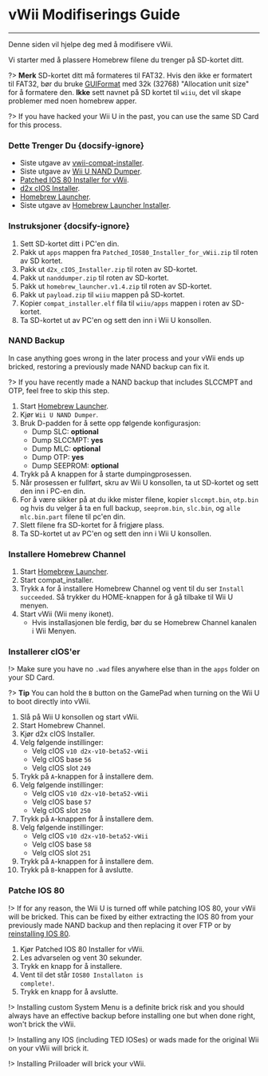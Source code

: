 # vWii Modifiserings Guide
---
Denne siden vil hjelpe deg med å modifisere vWii.

Vi starter med å plassere Homebrew filene du trenger på SD-kortet ditt.

?> **Merk** SD-kortet ditt må formateres til FAT32. Hvis den ikke er formatert til FAT32, bør du bruke [GUIFormat](http://ridgecrop.co.uk/index.htm?guiformat.htm) med 32k (32768) "Allocation unit size" for å formatere den. **Ikke** sett navnet på SD kortet til `wiiu`, det vil skape problemer med noen homebrew apper.

?> If you have hacked your Wii U in the past, you can use the same SD Card for this process.



### Dette Trenger Du {docsify-ignore}

- Siste utgave av [vwii-compat-installer](https://github.com/TheLordScruffy/vwii-compat-installer/releases).
- Siste utgave av [Wii U NAND Dumper](https://www.wiiubru.com/appstore/zips/nanddumper.zip).
- <a href="docs/files/Patched_IOS80_Installer_for_vWii.zip" download>Patched IOS 80 Installer for vWii</a>.
- <a href ="docs/files/d2x_cIOS_Installer.zip" download>d2x cIOS Installer</a>.
- [Homebrew Launcher](https://github.com/dimok789/homebrew_launcher/releases/download/1.4/homebrew_launcher.v1.4.zip).
- Siste utgave av [Homebrew Launcher Installer](https://github.com/wiiu-env/homebrew_launcher_installer/releases/download/v1.4/payload.zip).

### Instruksjoner {docsify-ignore}

1. Sett SD-kortet ditt i PC'en din.
1. Pakk ut `apps` mappen fra <code>Patched_<wbr>IOS80_<wbr>Installer_<wbr>for_<wbr>vWii<wbr>.zip</code> til roten av SD kortet.
1. Pakk ut <code>d2x_<wbr>cIOS_<wbr>Installer<wbr>.zip</code> til roten av SD-kortet.
1. Pakk ut `nanddumper.zip` til roten av SD-kortet.
1. Pakk ut <code>homebrew_<wbr>launcher.<wbr>v1.4.zip</code> til roten av SD-kortet.
1. Pakk ut `payload.zip` til `wiiu` mappen på SD-kortet.
1. Kopier `compat_installer.elf` fila til `wiiu/apps` mappen i roten av SD-kortet.
1. Ta SD-kortet ut av PC'en og sett den inn i Wii U konsollen.

### NAND Backup

In case anything goes wrong in the later process and your vWii ends up bricked, restoring a previously made NAND backup can fix it.

?> If you have recently made a NAND backup that includes SLCCMPT and OTP, feel free to skip this step.

1. Start [Homebrew Launcher](vwii/browser-exploit).
1. Kjør `Wii U NAND Dumper`.
1. Bruk D-padden for å sette opp følgende konfigurasjon:
    - Dump SLC: **optional**
    - Dump SLCCMPT: **yes**
    - Dump MLC: **optional**
    - Dump OTP: **yes**
    - Dump SEEPROM: **optional**
1. Trykk på A knappen for å starte dumpingprosessen.
1. Når prosessen er fullført, skru av Wii U konsollen, ta ut SD-kortet og sett den inn i PC-en din.
1. For å være sikker på at du ikke mister filene, kopier `slccmpt.bin`, `otp.bin` og hvis du velger å ta en full backup, `seeprom.bin`, `slc.bin`, og `alle mlc.bin.part` filene til pc'en din.
1. Slett filene fra SD-kortet for å frigjøre plass.
1. Ta SD-kortet ut av PC'en og sett den inn i Wii U konsollen.

### Installere Homebrew Channel

1. Start [Homebrew Launcher](vwii/browser-exploit).
1. Start compat_installer.
1. Trykk `A` for å installere Homebrew Channel og vent til du ser `Install succeeded`. Så trykker du HOME-knappen for å gå tilbake til Wii U menyen.
1. Start vWii (Wii meny ikonet).
   - Hvis installasjonen ble ferdig, bør du se Homebrew Channel kanalen i Wii Menyen.

### Installerer cIOS'er

!> Make sure you have no `.wad` files anywhere else than in the `apps` folder on your SD Card.

?> **Tip** You can hold the `B` button on the GamePad when turning on the Wii U to boot directly into vWii.

1. Slå på Wii U konsollen og start vWii.
1. Start Homebrew Channel.
1. Kjør d2x cIOS Installer.
1. Velg følgende instillinger:
    - Velg cIOS `v10 d2x-v10-beta52-vWii`
    - Velg cIOS base `56`
    - Velg cIOS slot `249`
1. Trykk på `A`-knappen for å installere dem.
1. Velg følgende instillinger:
    - Velg cIOS `v10 d2x-v10-beta52-vWii`
    - Velg cIOS base `57`
    - Velg cIOS slot `250`
1. Trykk på `A`-knappen for å installere dem.
1. Velg følgende instillinger:
    - Velg cIOS `v10 d2x-v10-beta52-vWii`
    - Velg cIOS base `58`
    - Velg cIOS slot `251`
1. Trykk på `A`-knappen for å installere dem.
1. Trykk på `B`-knappen for å avslutte.

### Patche IOS 80

!> If for any reason, the Wii U is turned off while patching IOS 80, your vWii will be bricked. This can be fixed by either extracting the IOS 80 from your previously made NAND backup and then replacing it over FTP or by [reinstalling IOS 80](recover-vwii-ioses-channels).

1. Kjør Patched IOS 80 Installer for vWii.
1. Les advarselen og vent 30 sekunder.
1. Trykk en knapp for å installere.
1. Vent til det står <code>IOS80 <wbr>Installaton <wbr>is <wbr>complete!</code>.
1. Trykk en knapp for å avslutte.

!> Installing custom System Menu is a definite brick risk and you should always have an effective backup before installing one but when done right, won't brick the vWii.

!> Installing any IOS (including TED IOSes) or wads made for the original Wii on your vWii will brick it.

!> Installing Priiloader will brick your vWii.
